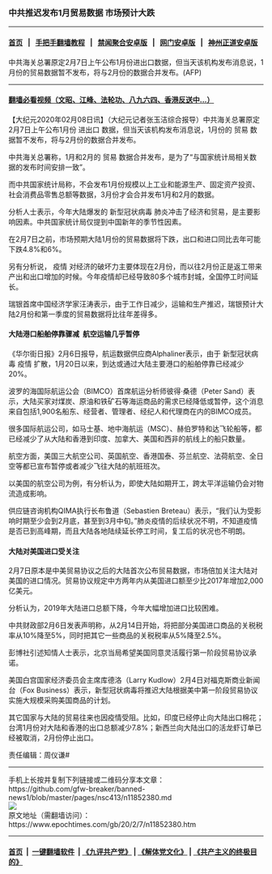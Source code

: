 ### 中共推迟发布1月贸易数据 市场预计大跌
------------------------

#### [首页](https://github.com/gfw-breaker/banned-news1/blob/master/README.md) &nbsp;&nbsp;|&nbsp;&nbsp; [手把手翻墙教程](https://github.com/gfw-breaker/guides/wiki) &nbsp;&nbsp;|&nbsp;&nbsp; [禁闻聚合安卓版](https://github.com/gfw-breaker/bn-android) &nbsp;&nbsp;|&nbsp;&nbsp; [网门安卓版](https://github.com/oGate2/oGate) &nbsp;&nbsp;|&nbsp;&nbsp; [神州正道安卓版](https://github.com/SzzdOgate/update) 



<div><img alt="" class="aligncenter wp-post-image" src="https://i.epochtimes.com/assets/uploads/2019/10/Getty_containerTruck-600x400.jpg"/>
<div class="red16 caption">
 中共海关总署原定2月7日上午公布1月份进出口数据，但当天该机构发布消息说，1月份的贸易数据暂不发布，将与2月份的数据合并发布。(AFP)
</div>
</div><hr/>

#### [翻墙必看视频（文昭、江峰、法轮功、八九六四、香港反送中...）](https://github.com/gfw-breaker/banned-news1/blob/master/pages/link3.md)

<div><p>
 【大纪元2020年02月08日讯】（大纪元记者张玉洁综合报导）中共海关总署原定2月7日上午公布1月份
 <ok href="https://www.epochtimes.com/gb/tag/%E8%BF%9B%E5%87%BA%E5%8F%A3.html">
  进出口
 </ok>
 数据，但当天该机构发布消息说，1月份的
 <ok href="https://www.epochtimes.com/gb/tag/%E8%B4%B8%E6%98%93.html">
  贸易
 </ok>
 数据暂不发布，将与2月份的数据合并发布。
</p>
<p>
 中共海关总署称，1月和2月的
 <ok href="https://www.epochtimes.com/gb/tag/%E8%B4%B8%E6%98%93.html">
  贸易
 </ok>
 数据合并发布，是为了“与国家统计局相关数据的发布时间安排一致”。
</p>
<p>
 而中共国家统计局称，不会发布1月份规模以上工业和能源生产、固定资产投资、社会消费品零售总额等数据，3月份才会合并发布1月和2月的数据。
</p>
<p>
 分析人士表示，今年大陆爆发的
 <ok href="https://www.epochtimes.com/gb/tag/%E6%96%B0%E5%9E%8B%E5%86%A0%E7%8A%B6%E7%97%85%E6%AF%92.html">
  新型冠状病毒
 </ok>
 肺炎冲击了经济和贸易，是主要影响因素。中共国家统计局仅提到中国新年的季节性因素。
</p>
<p>
 在2月7日之前，市场预期大陆1月份的贸易数据将下跌，出口和进口同比去年可能下跌4.8%和6%。
</p>
<p>
 另有分析说，
 <ok href="https://www.epochtimes.com/gb/tag/%E7%96%AB%E6%83%85.html">
  疫情
 </ok>
 对经济的破坏力主要体现在2月份，而以往2月份正是返工带来产出和出口增加的时候。今年疫情却已经导致80多个城市封城，全国停工时间延长。
</p>
<p>
 瑞银首席中国经济学家汪涛表示，由于工作日减少，运输和生产推迟，瑞银预计大陆2月份和第一季度的贸易数据将比往年差得多。
</p>
<h4>
 大陆港口船舶停靠骤减  航空运输几乎暂停
</h4>
<p>
 《华尔街日报》2月6日报导，航运数据供应商Alphaliner表示，由于
 <ok href="https://www.epochtimes.com/gb/tag/%E6%96%B0%E5%9E%8B%E5%86%A0%E7%8A%B6%E7%97%85%E6%AF%92.html">
  新型冠状病毒
 </ok>
 <ok href="https://www.epochtimes.com/gb/tag/%E7%96%AB%E6%83%85.html">
  疫情
 </ok>
 扩散，1月20日以来，到达或通过大陆主要港口的船舶停靠已经减少20%。
</p>
<p>
 波罗的海国际航运公会（BIMCO）首席航运分析师彼得·桑德（Peter Sand）表示，大陆买家对煤炭、原油和铁矿石等海运商品的需求已经降低或暂停，这个消息来自包括1,900名船东、经营者、管理者、经纪人和代理商在内的BIMCO成员。
</p>
<p>
 很多国际航运公司，如马士基、地中海航运（MSC）、赫伯罗特和达飞轮船等，都已经减少了从大陆和香港到印度、加拿大、美国和西非的航线上的船只数量。
</p>
<p>
 航空方面，美国三大航空公司、英国航空、香港国泰、芬兰航空、法荷航空、全日空等都已宣布暂停或者减少飞往大陆的航班班次。
</p>
<p>
 以美国的航空公司为例，有分析认为，即使大陆如期开工，跨太平洋运输仍会对物流造成影响。
</p>
<p>
 供应链咨询机构QIMA执行长布鲁道（Sebastien Breteau）表示，“我们认为受影响时期至少会到2月底，甚至到3月中旬。”肺炎疫情的后续状况不明，不知道疫情是否已到高峰期，而且大陆各地陆续延长停工时间，复工后的状况也不明朗。
</p>
<h4>
 大陆对美国进口受关注
</h4>
<p>
 2月7日原本是中美贸易协议之后的大陆首次公布贸易数据，市场倍加关注大陆对美国的进口情况。贸易协议规定中方两年内从美国进口额至少比2017年增加2,000亿美元。
</p>
<p>
 分析认为，2019年大陆进口总额下降，今年大幅增加进口比较困难。
</p>
<p>
 中共财政部2月6日发表声明称，从2月14日开始，将把部分美国进口商品的关税税率从10%降至5%，同时把其它一些商品的关税税率从5%降至2.5%。
</p>
<p>
 彭博社引述知情人士表示，北京当局希望美国同意灵活履行第一阶段贸易协议承诺。
</p>
<p>
 美国白宫国家经济委员会主席库德洛（Larry Kudlow）2月4日对福克斯商业新闻台（Fox Business）表示，新型冠状病毒将推迟大陆根据美中第一阶段贸易协议实施大规模采购美国商品的计划。
</p>
<p>
 其它国家与大陆的贸易往来也因疫情受阻。比如，印度已经停止向大陆出口棉花；台湾1月份对大陆和香港的出口总额减少7.8%；新西兰向大陆出口的活龙虾订单已经被取消，2月份停止出口。
</p>
<p>
 责任编辑：周仪谦#
</p>
</div>
<hr/>
手机上长按并复制下列链接或二维码分享本文章：<br/>
https://github.com/gfw-breaker/banned-news1/blob/master/pages/nsc413/n11852380.md <br/>
<a href='https://github.com/gfw-breaker/banned-news1/blob/master/pages/nsc413/n11852380.md'><img src='https://github.com/gfw-breaker/banned-news1/blob/master/pages/nsc413/n11852380.md.png'/></a> <br/>
原文地址（需翻墙访问）：https://www.epochtimes.com/gb/20/2/7/n11852380.htm


------------------------
#### [首页](https://github.com/gfw-breaker/banned-news1/blob/master/README.md) &nbsp;|&nbsp; [一键翻墙软件](https://github.com/gfw-breaker/nogfw/blob/master/README.md) &nbsp;| [《九评共产党》](https://github.com/gfw-breaker/9ping.md/blob/master/README.md#九评之一评共产党是什么) | [《解体党文化》](https://github.com/gfw-breaker/jtdwh.md/blob/master/README.md) | [《共产主义的终极目的》](https://github.com/gfw-breaker/gczydzjmd.md/blob/master/README.md)


<img src='http://gfw-breaker.win/banned-news/pages/nsc413/n11852380.md' width='0px' height='0px'/>
